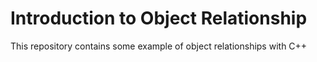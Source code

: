 # Introduction to Object Relationship
This repository contains some example of object relationships with C++
